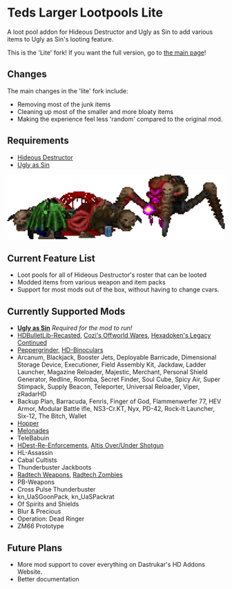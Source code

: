 # Teds Larger Lootpools Lite

A loot pool addon for Hideous Destructor and Ugly as Sin to add various items to Ugly as Sin's looting feature.

This is the 'Lite' fork! If you want the full version, go to [the main page](https://github.com/Gay-Snake-Squad/Teds-Larger-Lootpools)!

## Changes

The main changes in the 'lite' fork include:

- Removing most of the junk items
- Cleaning up most of the smaller and more bloaty items
- Making the experience feel less 'random' compared to the original mod.

## Requirements

- [Hideous Destructor](https://codeberg.org/mc776/HideousDestructor)
- [Ugly as Sin](https://github.com/caligari87/Ugly-as-Sin)

![Thumbnail](https://github.com/tedthedragon/Teds-Larger-Lootpools/blob/main/Teds-Larger-Lootpools.png)

## Current Feature List

- Loot pools for all of Hideous Destructor's roster that can be looted
- Modded items from various weapon and item packs
- Support for most mods out of the box, without having to change cvars.

## Currently Supported Mods

- **[Ugly as Sin](https://github.com/caligari87/Ugly-as-Sin)** *Required for the mod to run!*
- [HDBulletLib-Recasted](https://github.com/Gay-Snake-Squad/HDBulletLib-Recasted), [Cozi's Offworld Wares](https://github.com/Deadondev/Cozis-Offworld-Wares), [Hexadoken's Legacy Continued](https://github.com/Gay-Snake-Squad/HexaDoken-Legacy-Continued)
- [Peppergrinder](https://gitlab.com/hdiscord-saltmines/hd-peppergrinder), [HD-Binoculars](https://gitlab.com/prettyFist/hd-binoculars)
- Arcanum, Blackjack, Booster Jets, Deployable Barricade, Dimensional Storage Device, Executioner, Field Assembly Kit, Jackdaw, Ladder Launcher, Magazine Reloader, Majestic, Merchant, Personal Shield Generator, Redline, Roomba, Secret Finder, Soul Cube, Spicy Air, Super Stimpack, Supply Beacon, Teleporter, Universal Reloader, Viper, zRadarHD
- Backup Plan, Barracuda, Fenris, Finger of God, Flammenwerfer 77, HEV Armor, Modular Battle ifle, NS3-Cr.KT, Nyx, PD-42, Rock-It Launcher, Six-12, The Bitch, Wallet
- [Hopper](https://github.com/Cryomundus/HOPPER)
- [Melonades](https://github.com/melodica2905/hdest-melonades)
- TeleBabuin
- [HDest-Re-Enforcements](https://github.com/FDAapproved/HDest-Re-Enforcements), [Altis Over/Under Shotgun](https://github.com/FDAapproved/altis-over-and-under-shotgun)
- HL-Assassin
- Cabal Cultists
- Thunderbuster Jackboots
- [Radtech Weapons](https://github.com/swampyrad/RadTechWeaponsPack), [Radtech Zombies](https://github.com/swampyrad/RadTechZombies)
- PB-Weapons
- Cross Pulse Thunderbuster
- kn_UaSGoonPack, kn_UaSPackrat
- Of Spirits and Shields
- Blur & Precious
- Operation: Dead Ringer
- ZM66 Prototype

## Future Plans

- More mod support to cover everything on Dastrukar's HD Addons Website.
- Better documentation
